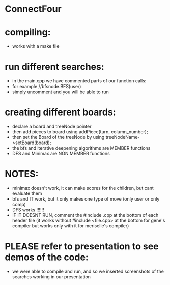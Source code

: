 # ConnectFour
# compiling:
-  works with a make file
# run different searches:
- in the main.cpp we have commented parts of our function calls:
- for example //bfsnode.BFS(user)
- simply uncomment and you will be able to run

# creating different boards:
- declare a board and treeNode pointer
- then add pieces to board using addPiece(turn, column_number); 
- then set the Board of the treeNode by using treeNodeName->setBoard(board);
- the bfs and iterative deepening algorithms are MEMBER functions
- DFS and Minimax are NON MEMBER functions

# NOTES:
- minimax doesn't work, it can make scores for the children, but cant evaluate them
- bfs and IT work, but it only makes one type of move (only user or only comp)
- DFS works !!!!!!
- IF IT DOESNT RUN, comment the #include <file>.cpp  at the bottom of each header file
  (it works without #include <file.cpp> at the bottom for gene's compiler but works only with it for meriselle's compiler)

# PLEASE refer to presentation to see demos of the code:
- we were able to compile and run, and so we inserted screenshots of the searches working in our presentation
